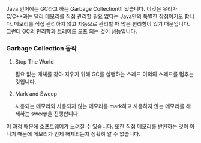 Java 언어에는 GC라고 하는 Garbage Collection이 있습니다. 이것은 우리가 C/C++과는 달리 메모리를 직접 관리할 필요 없다는 Java만의 특별한 장점이기도 합니다. 메모리를 직접 관리하지 않고 자동으로 관리할 때 많은 편리함이 있기 때문입니다. 그런데 GC의 편리함과 트레이드 오프 되는 것이 성능입니다.

### Garbage Collection 동작

1. Stop The World
    
    필요 없는 개체를 찾아 지우기 위해 GC를 실행하는 스레드 이외의 스레드를 멈추는 것입니다.
    
2. Mark and Sweep
    
    사용되는 메모리와 사용되지 않는 메모리를 mark하고 사용하지 않는 메모리를 해제하는 sweep을 진행합니다.
    

이 과정 때문에 소프트웨어가 느려질 수 있습니다. 또한 직접 메모리를 반환하는 것이 아니기 때문에 메모리가 언제 해제되는지 정확히 알 수 없습니다.

